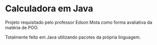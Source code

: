 # Calculadora em Java

Projeto requisitado pelo professor Edson Mota como forma avaliativa da matéria de POO.

Totalmente feito em Java utilizando pacotes da própria linguagem.
